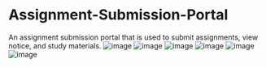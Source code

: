 # Assignment-Submission-Portal
An assignment submission portal that is used to submit assignments, view notice, and study materials. 
![image](https://raw.githubusercontent.com/officialbidisha/Screenshots/master/Submission%20Portal%20Screenshots/Screenshot%20(100).png?token=ALWXAR3RRHSVUCRJ3N4H5IC6YJODW) 
![image](https://raw.githubusercontent.com/officialbidisha/Screenshots/master/Submission%20Portal%20Screenshots/Screenshot%20(101).png?token=ALWXAR5HQYMVAYFKWGUX5K26YJONE)
![image](https://raw.githubusercontent.com/officialbidisha/Screenshots/master/Submission%20Portal%20Screenshots/Screenshot%20(102).png?token=ALWXARYD64J4POYUSJ3ZEYK6YJOUS)
![image](https://raw.githubusercontent.com/officialbidisha/Screenshots/master/Submission%20Portal%20Screenshots/Screenshot%20(97).png?token=ALWXAR4Q3PTBU62LR2PX52K6YJOYO)
![image](https://raw.githubusercontent.com/officialbidisha/Screenshots/master/Submission%20Portal%20Screenshots/Screenshot%20(98).png?token=ALWXAR5EAE54AMM4W2VJFUK6YJO22)
![image](https://raw.githubusercontent.com/officialbidisha/Screenshots/master/Submission%20Portal%20Screenshots/Screenshot%20(99).png?token=ALWXARYGTJSAKN7MFQ2BDOC6YJO5K)

